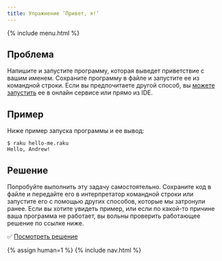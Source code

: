 ```yaml
---
title: Упражнение ’Привет, я!‘
---
```


{% include menu.html %}

## Проблема

Напишите и запустите программу, которая выведет приветствие с вашим именем.
Сохраните программу в файле и запустите ее из командной строки. Если вы предпочитаете
другой способ, вы [можете запустить](/ru/essentials/running-programs)
ее в онлайн сервисе или прямо из IDE.

## Пример

Ниже пример запуска программы и ее вывод:

```console
$ raku hello-me.raku
Hello, Andrew!
```

## Решение

Попробуйте выполнить эту задачу самостоятельно. Сохраните код в файле и передайте
его в интерпретатор командной строки или запустите его с помощью других способов,
которые мы затронули ранее. Если вы хотите увидеть пример, или если по какой-то
причине ваша программа не работает, вы вольны проверить работающее решение
по ссылке ниже.

✅ [Посмотреть решение](solution)

{% assign human=1 %}
{% include nav.html %}
